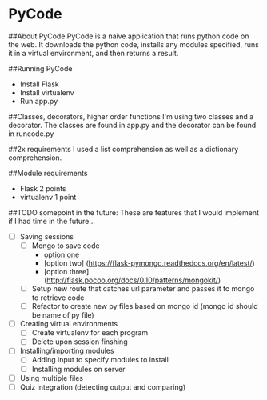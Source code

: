 # PyCode

##About PyCode
PyCode is a naive application that runs python code on the web. It downloads the python code, installs any
modules specified, runs it in a virtual environment, and then returns a result.

##Running PyCode
- Install Flask
- Install virtualenv
- Run app.py

##Classes, decorators, higher order functions
I'm using two classes and a decorator. The classes are found in app.py and the decorator can be found in runcode.py

##2x requirements
I used a list comprehension as well as a dictionary comprehension.

##Module requirements
- Flask 2 points
- virtualenv 1 point

##TODO somepoint in the future:
These are features that I would implement if I had time in the future...
- [ ] Saving sessions
  - [ ] Mongo to save code
    - [option one](https://docs.mongodb.org/ecosystem/tutorial/write-a-tumblelog-application-with-flask-mongoengine/)
    - [option two] (https://flask-pymongo.readthedocs.org/en/latest/)
    - [option three] (http://flask.pocoo.org/docs/0.10/patterns/mongokit/)
  - [ ] Setup new route that catches url parameter and passes it to mongo to retrieve code
  - [ ] Refactor to create new py files based on mongo id (mongo id should be name of py file)
- [ ] Creating virtual environments
  - [ ] Create virtualenv for each program
  - [ ] Delete upon session finshing
- [ ] Installing/importing modules
  - [ ] Adding input to specify modules to install
  - [ ] Installing modules on server
- [ ] Using multiple files
- [ ] Quiz integration (detecting output and comparing)
